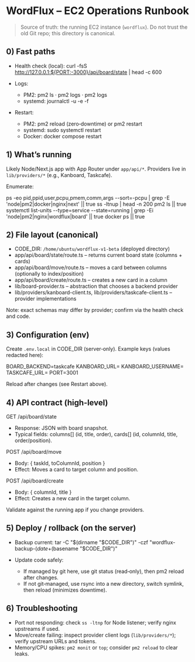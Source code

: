 # WordFlux – EC2 Operations Runbook

> Source of truth: the running EC2 instance (`wordflux`). Do not trust the old Git repo; this directory is canonical.

## 0) Fast paths

- Health check (local):
  curl -fsS http://127.0.0.1:${PORT:-3000}/api/board/state | head -c 600

- Logs:
  - PM2: pm2 ls · pm2 logs · pm2 logs <name>
  - systemd: journalctl -u <service> -e -f
- Restart:
  - PM2: pm2 reload <name> (zero‑downtime) or pm2 restart <name>
  - systemd: sudo systemctl restart <service>
  - Docker: docker compose restart <svc>

## 1) What’s running

Likely Node/Next.js app with App Router under `app/api/*`. Providers live in `lib/providers/*` (e.g., Kanboard, Taskcafe).

Enumerate:

ps -eo pid,ppid,user,pcpu,pmem,comm,args --sort=-pcpu | grep -E 'node|pm2|docker|nginx|next' || true
ss -ltnup | head -n 200
pm2 ls || true
systemctl list-units --type=service --state=running | grep -Ei 'node|pm2|nginx|wordflux|board' || true
docker ps || true

## 2) File layout (canonical)

- CODE_DIR: `/home/ubuntu/wordflux-v1-beta` (deployed directory)
- app/api/board/state/route.ts – returns current board state (columns + cards)
- app/api/board/move/route.ts – moves a card between columns (optionally to index/position)
- app/api/board/create/route.ts – creates a new card in a column
- lib/board-provider.ts – abstraction that chooses a backend provider
- lib/providers/kanboard-client.ts, lib/providers/taskcafe-client.ts – provider implementations

Note: exact schemas may differ by provider; confirm via the health check and code.

## 3) Configuration (env)

Create `.env.local` in CODE_DIR (server‑only). Example keys (values redacted here):

BOARD_BACKEND=taskcafe
KANBOARD_URL=<redacted>
KANBOARD_USERNAME=<redacted>
TASKCAFE_URL=<redacted>
PORT=3001

Reload after changes (see Restart above).

## 4) API contract (high‑level)

GET /api/board/state
- Response: JSON with board snapshot.
- Typical fields: columns[] (id, title, order), cards[] (id, columnId, title, order/position).

POST /api/board/move
- Body: { taskId, toColumnId, position }
- Effect: Moves a card to target column and position.

POST /api/board/create
- Body: { columnId, title }
- Effect: Creates a new card in the target column.

Validate against the running app if you change providers.

## 5) Deploy / rollback (on the server)

- Backup current:
  tar -C "$(dirname "$CODE_DIR")" -czf "wordflux-backup-$(date +%Y%m%d-%H%M%S).tgz" "$(basename "$CODE_DIR")"

- Update code safely:
  - If managed by git here, use git status (read‑only), then pm2 reload after changes.
  - If not git‑managed, use rsync into a new directory, switch symlink, then reload (minimizes downtime).

## 6) Troubleshooting

- Port not responding: check `ss -ltnp` for Node listener; verify nginx upstreams if used.
- Move/create failing: inspect provider client logs (`lib/providers/*`); verify upstream URLs and tokens.
- Memory/CPU spikes: `pm2 monit` or `top`; consider `pm2 reload` to clear leaks.

